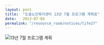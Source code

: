 ```yaml
---
layout: post
title:  "도솔노인복지센터 13년 7월 프로그램 계획표"
date:   2013-07-04
permalink: "/resource_room/notices/life27"
---
```


![13년 7월 프로그램 계획](/resource_room/notices/files/13년7월프로그램계획및식단표.png)
